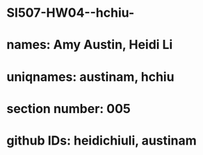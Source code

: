 # SI507-HW04--hchiu-
# names: Amy Austin, Heidi Li
# uniqnames: austinam, hchiu
# section number: 005
# github IDs: heidichiuli, austinam
